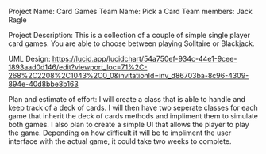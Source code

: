 Project Name: Card Games
Team Name: Pick a Card
Team members: Jack Ragle

Project Description: This is a collection of a couple of simple single player card games. You are able to choose between playing Solitaire or Blackjack. 

UML Design: https://lucid.app/lucidchart/54a750ef-934c-44e1-9cee-1893aad0d146/edit?viewport_loc=71%2C-268%2C2208%2C1043%2C0_0&invitationId=inv_d86703ba-8c96-4309-894e-40d8bbe8b163

Plan and estimate of effort: I will create a class that is able to handle and keep track of a deck of cards. I will then have two seperate classes for each game that inherit the deck of cards methods and impliment them to simulate both games. I also plan to create a simple UI that allows the player to play the game. Depending on how difficult it will be to impliment the user interface with the actual game, it could take two weeks to complete.
